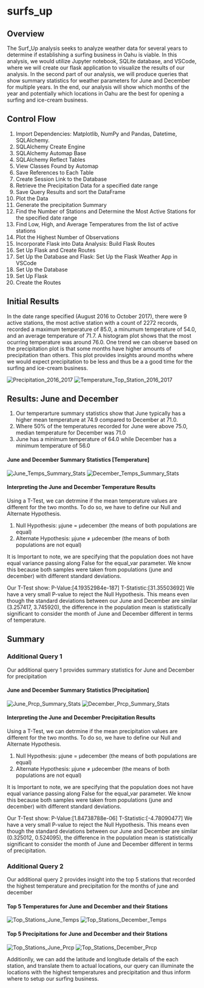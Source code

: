 # surfs_up
## Overview
The Surf_Up analysis seeks to analyze weather data for several years to determine if establishing a surfing business in Oahu is viable. In this analysis, we would utilize Jupyter notebook, SQLite database, and VSCode, where we will create our flask application to visualize the results of our analysis.
In the second part of our analysis, we will produce queries that show summary statistics for weather parameters for June and December for multiple years. In the end, our analysis will show which months of the year and potentially which locations in Oahu are the best for opening a surfing and ice-cream business.

## Control Flow
1. Import Dependencies: Matplotlib, NumPy and Pandas, Datetime, SQLAlchemy.
2. SQLAlchemy Create Engine
3. SQLAlchemy Automap Base
4. SQLAlchemy Reflect Tables
5. View Classes Found by Automap
6. Save References to Each Table
7. Create Session Link to the Database
8. Retrieve the Precipitation Data for a specified date range
9. Save Query Results and sort the DataFrame
10. Plot the Data
11. Generate the precipitation Summary
12. Find the Number of Stations and Determine the Most Active Stations for the specified date range
13. Find Low, High, and Average Temperatures from the list of active stations
14. Plot the Highest Number of Observations
15. Incorporate Flask into Data Analysis: Build Flask Routes
16. Set Up Flask and Create Routes
17. Set Up the Database and Flask: Set Up the Flask Weather App in VSCode
18. Set Up the Database
19. Set Up Flask
20. Create the Routes

## Initial Results
In the date range specified (August 2016 to October 2017), there were 9 active stations, the most active station with a count of 2272 records, recorded a maximum temperature of 85.0, a minumum temperature of 54.0, and an average temperature of 71.7. A histogram plot shows that the most ocurring temperature was around 76.0.
One trend we can observe based on the precipitation plot is that some months have higher amounts of precipitation than others. This plot provides insights around months where we would expect precipitation to be less and thus be a a good time for the surfing and ice-cream business.



![Precipitation_2016_2017](https://user-images.githubusercontent.com/67847583/122619578-5fec0400-d056-11eb-9f26-55effee23cfd.png)
![Temperature_Top_Station_2016_2017](https://user-images.githubusercontent.com/67847583/122619380-f2d86e80-d055-11eb-9b48-7bedb6fd199d.png)


## Results: June and December
1. Our temperarture summary statistics show that June typically has a higher mean temperature at 74.9 compared to December at 71.0.
2. Where 50% of the temperatures recorded for June were above 75.0, median temperature for December was 71.0
3. June has a minimum temperature of 64.0 while December has a minimum temperature of 56.0


#### June and December Summary Statistics [Temperature]
![June_Temps_Summary_Stats](https://user-images.githubusercontent.com/67847583/122620365-624f5d80-d058-11eb-94e6-e2ec1cf1c368.png)
![December_Temps_Summary_Stats](https://user-images.githubusercontent.com/67847583/122620371-667b7b00-d058-11eb-910c-71bc7509b12e.png)

#### Interpreting the June and December Temperature Results
Using a T-Test, we can detrmine if the mean temperature values are different for the two months. To do so, we have to define our Null and Alternate Hypothesis.
1. Null Hypothesis: µjune = µdecember (the means of both populations are equal)
2. Alternate Hypothesis: µjune ≠ µdecember (the means of both populations are not equal)

It is Important to note, we are specifying that the population does not have equal variance passing along False for the equal_var parameter. We know this because both samples were taken from populations (june and december) with different standard deviations.

Our T-Test show: P-Value:[4.19352984e-187] T-Statistic:[31.35503692]
We have a very small P-value to reject the Null Hypothesis. This means even though the standard deviations between our June and December are similar (3.257417, 3.745920), the difference in the population mean is statistically significant to consider the month of June and December different in terms of temperature.

## Summary
### Additional Query 1
Our additional query 1 provides summary statistics for June and December for precipitation

#### June and December Summary Statistics [Precipitation]
![June_Prcp_Summary_Stats](https://user-images.githubusercontent.com/67847583/122621349-df7bd200-d05a-11eb-8e1b-02d03bc99611.png)
![December_Prcp_Summary_Stats](https://user-images.githubusercontent.com/67847583/122621354-e4408600-d05a-11eb-8dd7-d52fb580a815.png)

#### Interpreting the June and December Precipitation Results
Using a T-Test, we can detrmine if the mean precipitation values are different for the two months. To do so, we have to define our Null and Alternate Hypothesis.
1. Null Hypothesis: µjune = µdecember (the means of both populations are equal)
2. Alternate Hypothesis: µjune ≠ µdecember (the means of both populations are not equal)

It is Important to note, we are specifying that the population does not have equal variance passing along False for the equal_var parameter. We know this because both samples were taken from populations (june and december) with different standard deviations.

Our T-Test show: P-Value:[1.84738788e-06] T-Statistic:[-4.78090477]
We have a very small P-value to reject the Null Hypothesis. This means even though the standard deviations between our June and December are similar (0.325012, 0.524095), the difference in the population mean is statistically significant to consider the month of June and December different in terms of precipitation.


### Additional Query 2
Our additional query 2 provides insight into the top 5 stations that recorded the highest temperature and precipitation for the months of june and december

#### Top 5 Temperatures for June and December and their Stations
![Top_Stations_June_Temps](https://user-images.githubusercontent.com/67847583/122621987-dc81e100-d05c-11eb-82be-89d1963f4ce8.png)
![Top_Stations_December_Temps](https://user-images.githubusercontent.com/67847583/122621991-e0156800-d05c-11eb-898b-6cbe33c8fd0f.png)

#### Top 5 Precipitations for June and December and their Stations
![Top_Stations_June_Prcp](https://user-images.githubusercontent.com/67847583/122622020-f7545580-d05c-11eb-900a-b0f9020db44f.png)
![Top_Stations_December_Prcp](https://user-images.githubusercontent.com/67847583/122622024-fa4f4600-d05c-11eb-9ba6-bb320b479a74.png)

Additionlly, we can add the latitude and longitude details of the each station, and translate them to actual locations, our query can illuminate the locations with the highest temperatures and precipitation and thus inform where to setup our surfing business.



